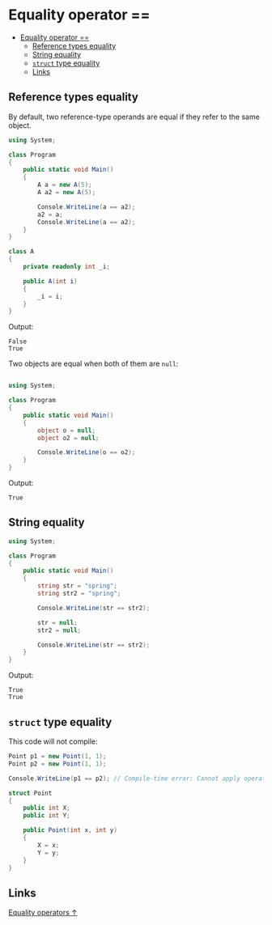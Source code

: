 # Equality operator ==

- [Equality operator ==](#equality-operator-)
  - [Reference types equality](#reference-types-equality)
  - [String equality](#string-equality)
  - [`struct` type equality](#struct-type-equality)
  - [Links](#links)

## Reference types equality

By default, two reference-type operands are equal if they refer to the same object.

```csharp
using System;

class Program
{
    public static void Main()
    {
        A a = new A(5);
        A a2 = new A(5);

        Console.WriteLine(a == a2);
        a2 = a;
        Console.WriteLine(a == a2);
    }
}

class A
{
    private readonly int _i;

    public A(int i)
    {
        _i = i;
    }
}
```

Output:

```output
False
True
```

Two objects are equal when both of them are `null`:

```csharp

using System;

class Program
{
    public static void Main()
    {
        object o = null;
        object o2 = null;

        Console.WriteLine(o == o2);
    }
}
```

Output:

```output
True
```

## String equality

```csharp
using System;

class Program
{
    public static void Main()
    {
        string str = "spring";
        string str2 = "spring";

        Console.WriteLine(str == str2);

        str = null;
        str2 = null;

        Console.WriteLine(str == str2);
    }
}
```

Output:

```output
True
True
```

## `struct` type equality

This code will not compile:

```csharp
Point p1 = new Point(1, 1);
Point p2 = new Point(1, 1);

Console.WriteLine(p1 == p2); // Compile-time error: Cannot apply operator '==' to operands of type 'Point' and 'Point'

struct Point
{
    public int X;
    public int Y;

    public Point(int x, int y)
    {
        X = x;
        Y = y;
    }
}
```

## Links

[Equality operators ↑](https://docs.microsoft.com/en-us/dotnet/csharp/language-reference/operators/equality-operators)
